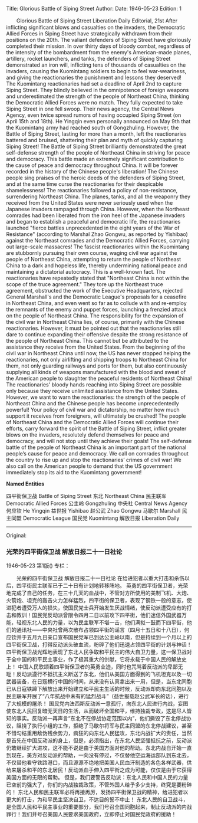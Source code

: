 Title: Glorious Battle of Siping Street
Author:
Date: 1946-05-23
Edition: 1

　　Glorious Battle of Siping Street
    Liberation Daily Editorial, 21st
    After inflicting significant blows and casualties on the invaders, the Democratic Allied Forces in Siping Street have strategically withdrawn from their positions on the 20th.
    The valiant defenders of Siping Street have gloriously completed their mission. In over thirty days of bloody combat, regardless of the intensity of the bombardment from the enemy's American-made planes, artillery, rocket launchers, and tanks, the defenders of Siping Street demonstrated an iron will, inflicting tens of thousands of casualties on the invaders, causing the Kuomintang soldiers to begin to feel war-weariness, and giving the reactionaries the punishment and lessons they deserved! The Kuomintang reactionaries had set a deadline of April 2nd to capture Siping Street. They blindly believed in the omnipotence of foreign weapons and underestimated the strength of the people of Northeast China, thinking the Democratic Allied Forces were no match. They fully expected to take Siping Street in one fell swoop. Their news agency, the Central News Agency, even twice spread rumors of having occupied Siping Street (on April 15th and 18th). He Yingqin even personally announced on May 9th that the Kuomintang army had reached south of Gongzhuling. However, the Battle of Siping Street, lasting for more than a month, left the reactionaries battered and bruised, shattering their plan and myth of quickly capturing Siping Street! The Battle of Siping Street brilliantly demonstrated the great self-defense strength of the people of Northeast China in striving for peace and democracy. This battle made an extremely significant contribution to the cause of peace and democracy throughout China. It will be forever recorded in the history of the Chinese people's liberation!
    The Chinese people sing praises of the heroic deeds of the defenders of Siping Street, and at the same time curse the reactionaries for their despicable shamelessness! The reactionaries followed a policy of non-resistance, surrendering Northeast China. The planes, tanks, and all the weaponry they received from the United States were never seriously used when the Japanese invaders rampaged through China. However, when the Northeast comrades had been liberated from the iron heel of the Japanese invaders and began to establish a peaceful and democratic life, the reactionaries launched "fierce battles unprecedented in the eight years of the War of Resistance" (according to Marshal Zhao Gongwu, as reported by Yishibao) against the Northeast comrades and the Democratic Allied Forces, carrying out large-scale massacres!
    The fascist reactionaries within the Kuomintang are stubbornly pursuing their own course, waging civil war against the people of Northeast China, attempting to return the people of Northeast China to a dark and hopeless life, thereby undermining national peace and maintaining a dictatorial autocracy. This is a well-known fact. The reactionaries have repeatedly stated that "Northeast China is not within the scope of the truce agreement." They tore up the Northeast truce agreement, obstructed the work of the Executive Headquarters, rejected General Marshall's and the Democratic League's proposals for a ceasefire in Northeast China, and even went so far as to collude with and re-employ the remnants of the enemy and puppet forces, launching a frenzied attack on the people of Northeast China. The responsibility for the expansion of the civil war in Northeast China lies, of course, primarily with the Chinese reactionaries. However, it must be pointed out that the reactionaries still dare to continue expanding their offensive despite the strong resistance of the people of Northeast China. This cannot but be attributed to the assistance they receive from the United States. From the beginning of the civil war in Northeast China until now, the US has never stopped helping the reactionaries, not only airlifting and shipping troops to Northeast China for them, not only guarding railways and ports for them, but also continuously supplying all kinds of weapons manufactured with the blood and sweat of the American people to slaughter the peaceful residents of Northeast China! The reactionaries' bloody hands reaching into Siping Street are possible only because they receive unlimited assistance from the United States.
    However, we want to warn the reactionaries: the strength of the people of Northeast China and the Chinese people has become unprecedentedly powerful! Your policy of civil war and dictatorship, no matter how much support it receives from foreigners, will ultimately be crushed!
    The people of Northeast China and the Democratic Allied Forces will continue their efforts, carry forward the spirit of the Battle of Siping Street, inflict greater blows on the invaders, resolutely defend themselves for peace and democracy, and will not stop until they achieve their goals!
    The self-defense battle of the people of Northeast China is an important part of the national people’s cause for peace and democracy. We call on comrades throughout the country to rise up and stop the reactionaries’ crimes of civil war! We also call on the American people to demand that the US government immediately stop its aid to the Kuomintang government!

**Named Entities**

四平街保卫战  Battle of Siping Street
东北  Northeast China
民主联军  Democratic Allied Forces
公主岭  Gongzhuling
中央社  Central News Agency
何应钦  He Yingqin
益世报  Yishibao
赵公武  Zhao Gongwu
马歇尔  Marshall
民主同盟  Democratic League
国民党  Kuomintang
解放日报  Liberation Daily



<hr /> 

Original: 


### 光荣的四平街保卫战  解放日报二十一日社论

1946-05-23
第1版()
专栏：

　　光荣的四平街保卫战
    解放日报二十一日社论
    在给进犯者以重大打击和杀伤以后，四平街民主联军已于二十日有计划地转移阵地。
    英勇的四平街保卫者，光荣地完成了自己的任务，在三十几天的血战中，不管对方所使用的美制飞机、大炮、火箭炮、坦克的轰击火力怎样猛烈，四平街的保卫者，表现了钢铁一般的意志，使进犯者遭受万人的损失，使国民党士兵开始发生厌战情绪，使反动派遭受应有的打击和教训！国民党反动派曾限令四月二日以前攻下四平街，他们迷信外国武器万能，轻视东北人民的力量，以为民主联军不堪一击，他们满拟一鼓而下四平街，他们的通讯社——中央社曾两次散布占领四平街的谣言（四月十五日和十八日），何应钦并于五月九日亲口宣布国民党军已到达公主岭以南，但是持续到一个月以上的四平街保卫战，打得反动派头破血流，粉碎了他们迅速占领四平街的计划与神话！四平街保卫战光辉地表现了东北人民争取和平民主的伟大自卫力量，这一保卫战对于全中国的和平民主事业，作了极其重大的供献，它将永载于中国人民的解放史上！
    中国人民歌颂着四平街保卫者的英勇业迹，同时也咒骂着反动派的卑鄙无耻！反动派遵行不抵抗主义断送了东北，他们从美国方面得到的飞机坦克以及一切武器装备，在日寇横行中国的时间，从来没有认真拿出来一用，但是，当东北同胞已从日寇铁蹄下解放出来开始建立和平民主生活的时候，反动派却向东北同胞以及民主联军开展了“八年抗战中未有的猛烈战斗”（益世报载赵公武军长的话），进行了大规模的屠杀！
    国民党内法西斯反动派一意孤行，向东北人民进行内战，妄图使东北人民回复暗无天日的生活，从而破坏全国和平，维持独裁专政，这是尽人皆知的事实。反动派一再声言“东北不在停战协定范围以内”，他们撕毁了东北停战协议，阻挠了执行小组的工作，拒绝了马歇尔将军与民主同盟的东北停战建议，甚至不惜勾结重用敌伪残余势力，疯狂的向东北人民猛攻，东北内战扩大的责任，当然是首先在中国反动派的身上，但是，必须指出，在东北人民坚强抵抗之前，反动派仍敢继续扩大进攻，这不能不说是由于美国方面对他的帮助。东北内战自开始一直到现在，美方对反动派的帮助，一向没有停过，不仅替他空运海运部队到东北去，不仅替他看守铁路港口，而且源源不绝地把美国人民血汗制造的各色各样武器，供给来屠杀和平的东北居民！反动派血手伸入四平街之成为可能，仅仅是由于它获得美国方面的无限的帮助。
    但是，我们要警告反动派：东北人民和中国人民的力量已空前的强大了，你们的内战独裁政策，不管外国人给予多少支持，终究是要粉碎的！
    东北人民和民主联军必将再接再厉，发扬四平街保卫战的精神，给进犯者以更大的打击，为和平民主坚决自卫，不达目的誓不中止！
    东北人民的自卫战斗，是全国人民和平民主事业的重要部分，我们号召全国同胞起来，制止反动派的内战罪行！我们并号召美国人民要求美国政府，立即停止对国民党政府的援助！
